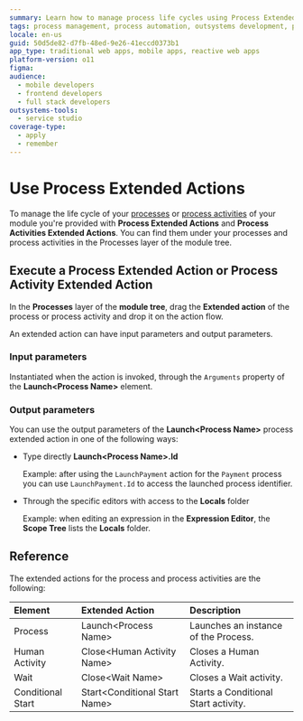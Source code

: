 ```yaml
---
summary: Learn how to manage process life cycles using Process Extended Actions and Process Activities Extended Actions in OutSystems 11 (O11).
tags: process management, process automation, outsystems development, process lifecycle, service studio
locale: en-us
guid: 50d5de82-d7fb-48ed-9e26-41eccd0373b1
app_type: traditional web apps, mobile apps, reactive web apps
platform-version: o11
figma:
audience:
  - mobile developers
  - frontend developers
  - full stack developers
outsystems-tools:
  - service studio
coverage-type:
  - apply
  - remember
---
```


# Use Process Extended Actions

To manage the life cycle of your [processes](../process.md) or [process activities](../process-flow/process-flow-toolbox.md) of your module you're provided with **Process Extended Actions** and **Process Activities Extended Actions**. You can find them under your processes and process activities in the Processes layer of the module tree.


## Execute a Process Extended Action or Process Activity Extended Action

In the **Processes** layer of the **module tree**, drag the **Extended action** of the process or process activity and drop it on the action flow.

An extended action can have input parameters and output parameters.

### Input parameters

Instantiated when the action is invoked, through the `Arguments` property of the **Launch&lt;Process Name&gt;** element.

### Output parameters

You can use the output parameters of the **Launch&lt;Process Name&gt;** process extended action in one of the following ways:

* Type directly **Launch&lt;Process Name&gt;.Id**

    Example: after using the `LaunchPayment` action for the `Payment` process you can use `LaunchPayment.Id` to access the launched process identifier.

* Through the specific editors with access to the **Locals** folder

    Example: when editing an expression in the **Expression Editor**, the **Scope Tree** lists the **Locals** folder.

## Reference

The extended actions for the process and process activities are the following:

|Element   |Extended Action   |Description   |
|:----------|:----------|:----------|
| Process| Launch&lt;Process Name&gt;|Launches an instance of the Process.|
| Human Activity| Close&lt;Human Activity Name&gt;|Closes a Human Activity.|
| Wait| Close&lt;Wait Name&gt;|Closes a Wait activity.|
| Conditional Start| Start&lt;Conditional Start Name&gt;|Starts a Conditional Start activity.
